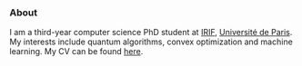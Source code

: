 ### About
I am a third-year computer science PhD student at [IRIF](https://www.irif.fr), [Université de Paris](https://u-paris.fr). My interests include quantum algorithms, convex optimization and machine learning. My CV can be found [here](https://raw.githubusercontent.com/dancsi/CV/master/cv.pdf).
